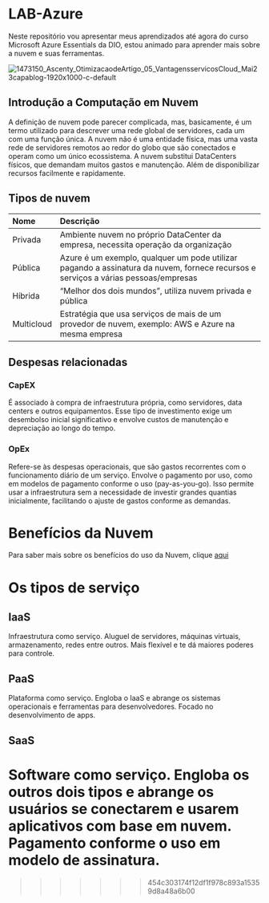 # LAB-Azure

Neste repositório vou apresentar meus aprendizados até agora do curso Microsoft Azure Essentials da DIO, estou animado para aprender mais sobre a nuvem e suas ferramentas.

![1473150_Ascenty_OtimizacaodeArtigo_05_VantagensservicosCloud_Mai23capablog-1920x1000-c-default](https://github.com/user-attachments/assets/8230ae63-35f6-4143-9cf3-0b7a0ef28d2f)

## Introdução a Computação em Nuvem

A definição de nuvem pode parecer complicada, mas, basicamente, é um termo utilizado para descrever uma rede global de servidores, cada um com uma função única. A nuvem não é uma entidade física, mas uma vasta rede de servidores remotos ao redor do globo que são conectados e operam como um único ecossistema. A nuvem substitui DataCenters físicos, que demandam muitos gastos e manutenção. Além de disponibilizar recursos facilmente e rapidamente.

## Tipos de nuvem

| Nome   | Descrição     | 
| :---------- | :--------- | 
| Privada | Ambiente nuvem no próprio DataCenter da empresa, necessita operação da organização  | 
| Pública | Azure é um exemplo, qualquer um pode utilizar pagando a assinatura da nuvem, fornece recursos e serviços a várias pessoas/empresas | 
| Híbrida | “Melhor dos dois mundos”, utiliza nuvem privada e pública  | 
| Multicloud | Estratégia que usa serviços de mais de um provedor de nuvem, exemplo: AWS e Azure na mesma empresa  | 

## Despesas relacionadas

### CapEX

É associado à compra de infraestrutura própria, como servidores, data centers e outros equipamentos. Esse tipo de investimento exige um desembolso inicial significativo e envolve custos de manutenção e depreciação ao longo do tempo.

### OpEx

Refere-se às despesas operacionais, que são gastos recorrentes com o funcionamento diário de um serviço. Envolve o pagamento por uso, como em modelos de pagamento conforme o uso (pay-as-you-go). Isso permite usar a infraestrutura sem a necessidade de investir grandes quantias inicialmente, facilitando o ajuste de gastos conforme as demandas.

# Benefícios da Nuvem

Para saber mais sobre os benefícios do uso da Nuvem, clique [aqui](Info/Beneficios.md)

# Os tipos de serviço

## IaaS
Infraestrutura como serviço. Aluguel de servidores, máquinas virtuais, armazenamento, redes entre outros. Mais flexível e te dá maiores poderes para controle.

## PaaS
Plataforma como serviço. Engloba o IaaS e abrange os sistemas operacionais e ferramentas para desenvolvedores. Focado no desenvolvimento de apps.

## SaaS
Software como serviço. Engloba os outros dois tipos e abrange os usuários se conectarem e usarem aplicativos com base em nuvem. Pagamento conforme o uso em modelo de assinatura.
=======
>>>>>>> 454c303174f12df1f978c893a15359d8a48a6b00
